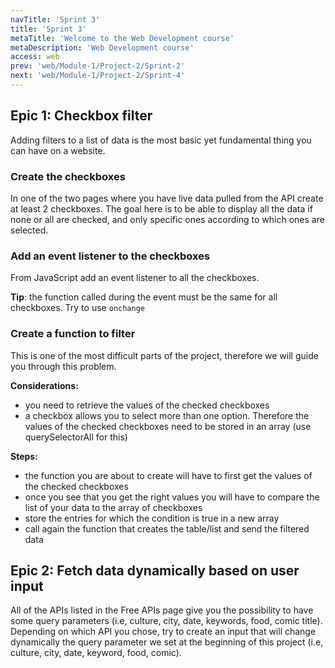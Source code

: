 ```yaml
---
navTitle: 'Sprint 3'
title: 'Sprint 3'
metaTitle: 'Welcome to the Web Development course'
metaDescription: 'Web Development course'
access: web
prev: 'web/Module-1/Project-2/Sprint-2'
next: 'web/Module-1/Project-2/Sprint-4'
---
```


## Epic 1: Checkbox filter

Adding filters to a list of data is the most basic yet fundamental thing you can have on a website.

### Create the checkboxes

In one of the two pages where you have live data pulled from the API create at least 2 checkboxes. The goal here is to be able to display all the data if none or all are checked, and only specific ones according to which ones are selected.

### Add an event listener to the checkboxes

From JavaScript add an event listener to all the checkboxes.

**Tip**: the function called during the event must be the same for all checkboxes. Try to use `onchange`

### Create a function to filter

This is one of the most difficult parts of the project, therefore we will guide you through this problem.

**Considerations:**

- you need to retrieve the values of the checked checkboxes
- a checkbox allows you to select more than one option. Therefore the values of the checked checkboxes need to be stored in an array (use querySelectorAll for this)

**Steps:**

- the function you are about to create will have to first get the values of the checked checkboxes
- once you see that you get the right values you will have to compare the list of your data to the array of checkboxes
- store the entries for which the condition is true in a new array
- call again the function that creates the table/list and send the filtered data

## Epic 2: Fetch data dynamically based on user input

All of the APIs listed in the Free APIs page give you the possibility to have some query parameters (i.e, culture, city, date, keywords, food, comic title). Depending on which API you chose, try to create an input that will change dynamically the query parameter we set at the beginning of this project (i.e, culture, city, date, keyword, food, comic).
